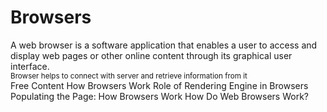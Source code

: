 # Browsers

A web browser is a software application that enables a user to access and display web pages or other online content through its graphical user interface. 
<br>
<small>Browser helps to connect with server and retrieve information from it </small>
<br>
<ResourceGroupTitle>Free Content</ResourceGroupTitle>
<BadgeLink colorScheme='yellow' badgeText='Read' href='https://www.html5rocks.com/en/tutorials/internals/howbrowserswork/'>How Browsers Work</BadgeLink>
<BadgeLink colorScheme='yellow' badgeText='Read' href='https://www.browserstack.com/guide/browser-rendering-engine'>Role of Rendering Engine in Browsers</BadgeLink>
<BadgeLink colorScheme='yellow' badgeText='Read' href='https://developer.mozilla.org/en-US/docs/Web/Performance/How_browsers_work'>Populating the Page: How Browsers Work</BadgeLink>
<BadgeLink badgeText='Watch' href='https://www.youtube.com/watch?v=WjDrMKZWCt0'>How Do Web Browsers Work?</BadgeLink>
